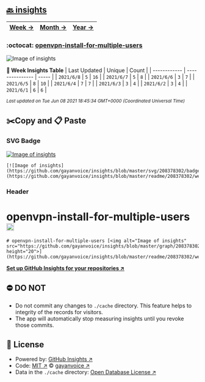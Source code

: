 ## [🔙 insights](https://github.com/gayanvoice/insights)
| [**Week →**](https://github.com/gayanvoice/insights/blob/master/readme/208378302/week.md) | [**Month →**](https://github.com/gayanvoice/insights/blob/master/readme/208378302/month.md) | [**Year →**](https://github.com/gayanvoice/insights/blob/master/readme/208378302/year.md) |
 | ------------ | --------------- | ----- |

### :octocat: [openvpn-install-for-multiple-users](https://github.com/gayanvoice/openvpn-install-for-multiple-users)
![Image of insights](https://github.com/gayanvoice/insights/blob/master/graph/208378302/large/week.png)

**:calendar: Week Insights Table**
| Last Updated | Unique | Count |
 | ------------ | --------------- | ----- |
 | `2021/6/8` |  `5` | `16` |
 | `2021/6/7` |  `5` | `8` |
 | `2021/6/6` |  `3` | `7` |
 | `2021/6/5` |  `8` | `10` |
 | `2021/6/4` |  `7` | `7` |
 | `2021/6/3` |  `3` | `4` |
 | `2021/6/2` |  `3` | `4` |
 | `2021/6/1` |  `6` | `6` |

<small><i>Last updated on Tue Jun 08 2021 18:45:34 GMT+0000 (Coordinated Universal Time)</i></small>

## ✂️Copy and 📋 Paste
### SVG Badge
[![Image of insights](https://github.com/gayanvoice/insights/blob/master/svg/208378302/badge.svg)](https://github.com/gayanvoice/insights/blob/master/readme/208378302/week.md)
```readme
[![Image of insights](https://github.com/gayanvoice/insights/blob/master/svg/208378302/badge.svg)](https://github.com/gayanvoice/insights/blob/master/readme/208378302/week.md)
```
### Header
# openvpn-install-for-multiple-users [<img alt="Image of insights" src="https://github.com/gayanvoice/insights/blob/master/graph/208378302/small/week.png" height="20">](https://github.com/gayanvoice/insights/blob/master/readme/208378302/week.md)
```readme
# openvpn-install-for-multiple-users [<img alt="Image of insights" src="https://github.com/gayanvoice/insights/blob/master/graph/208378302/small/week.png" height="20">](https://github.com/gayanvoice/insights/blob/master/readme/208378302/week.md)
```
[**Set up GitHub Insights for your repositories ↗️**](https://github.com/gayanvoice/github-insights)
## ⛔ DO NOT
- Do not commit any changes to `./cache` directory. This feature helps to integrity of the records for visitors.
- The app will automatically stop measuring insights until you revoke those commits.
## 📄 License
- Powered by: [GitHub Insights ↗️](https://github.com/gayanvoice/github-insights)
- Code: [MIT ↗️](./LICENSE) © [gayanvoice ↗️](https://github.com/gayanvoice)
- Data in the `./cache` directory: [Open Database License ↗️](https://opendatacommons.org/licenses/odbl/1-0/)